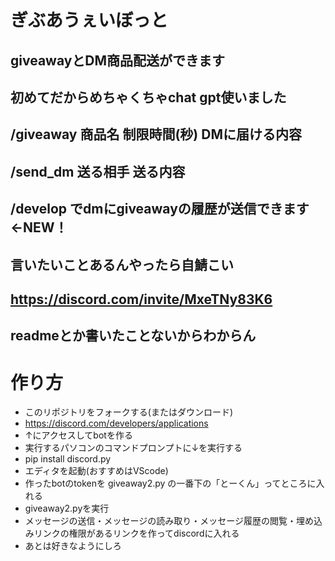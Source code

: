 # ぎぶあうぇいぼっと
## giveawayとDM商品配送ができます
## 初めてだからめちゃくちゃchat gpt使いました
## /giveaway 商品名 制限時間(秒) DMに届ける内容
## /send_dm 送る相手 送る内容
## /develop でdmにgiveawayの履歴が送信できます←NEW！
## 言いたいことあるんやったら自鯖こい
## https://discord.com/invite/MxeTNy83K6
## readmeとか書いたことないからわからん
# 作り方
- このリポジトリをフォークする(またはダウンロード)
- https://discord.com/developers/applications
- ↑にアクセスしてbotを作る
- 実行するパソコンのコマンドプロンプトに↓を実行する
- pip install discord.py
- エディタを起動(おすすめはVScode)
- 作ったbotのtokenを giveaway2.py の一番下の「とーくん」ってところに入れる
- giveaway2.pyを実行
- メッセージの送信・メッセージの読み取り・メッセージ履歴の閲覧・埋め込みリンクの権限があるリンクを作ってdiscordに入れる
- あとは好きなようにしろ
